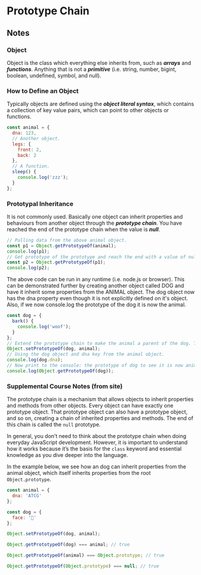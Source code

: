 # Prototype Chain

## Notes

### Object

Object is the class which everything else inherits from, such as **_arrays_** and **_functions_**. Anything that is not a _**primitive**_ (i.e. string, number, bigint, boolean, undefined, symbol, and null).

### How to Define an Object

Typically objects are defined using the _**object literal syntax**_, which contains a collection of key value pairs, which can point to other objects or functions.

```javascript
const animal = {
  dna: 123,
  // Another object.
  legs: {
    front: 2,
    back: 2
  },
  // A function.
  sleep() {
    console.log('zzz');
  }
};
```

### Prototypal Inheritance

It is not commonly used. Basically one object can inherit properties and behaviours from another object through the _**prototype chain**_. You have reached the end of the prototype chain when the value is **_null_**.

```javascript
// Pulling data from the above animal object.
const p1 = Object.getPrototypeOf(animal);
console.log(p1);
// Get prototype of the prototype and reach the end with a value of null.
const p2 = Object.getPrototypeOf(p1);
console.log(p2);
```

The above code can be run in any runtime (i.e. node.js or browser). This can be demonstrated further by creating another object called DOG and have it inherit some properties from the ANIMAL object. The dog object now has the dna property even though it is not explicitly defined on it's object. Also, if we now console.log the prototype of the dog it is now the animal.

```javascript
const dog = {
  bark() {
    console.log('woof');
  }
};
// Extend the prototype chain to make the animal a parent of the dog. This is done by using object set prototype of.
Object.setPrototypeOf(dog, animal);
// Using the dog object and dna key from the animal object.
console.log(dog.dna);
// Now print to the console: the prototype of dog to see it is now animal.
console.log(Object.getPrototypeOf(dog));
```

### Supplemental Course Notes (from site)

The prototype chain is a mechanism that allows objects to inherit properties and methods from other objects. Every object can have exactly one prototype object. That prototype object can also have a prototype object, and so on, creating a chain of inherited properties and methods. The end of this chain is called the `null` prototype.

In general, you don’t need to think about the prototype chain when doing everyday JavaScript development. However, it is important to understand how it works because it’s the basis for the `class` keyword and essential knowledge as you dive deeper into the language.

In the example below, we see how an dog can inherit properties from the animal object, which itself inherits properties from the root `Object.prototype`.

```javascript
const animal = {
  dna: 'ATCG'
};

const dog = {
  face: '🐺'
};

Object.setPrototypeOf(dog, animal);

Object.getPrototypeOf(dog) === animal; // true

Object.getPrototypeOf(animal) === Object.prototype; // true

Object.getPrototypeOf(Object.prototype) === null; // true
```
